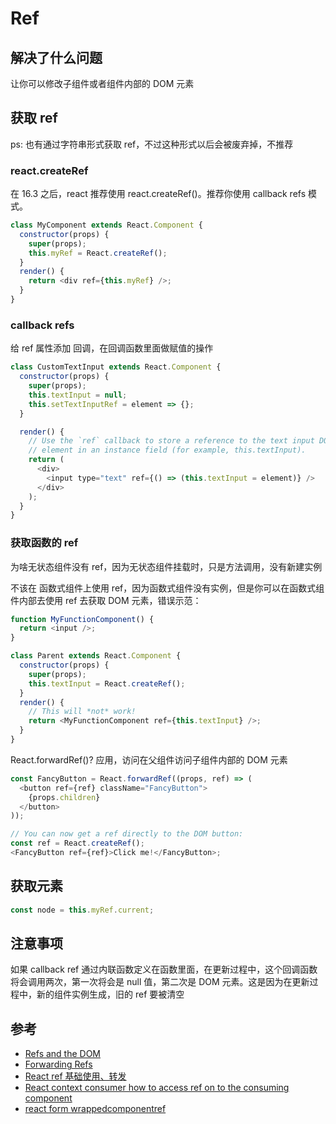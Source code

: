 # Ref

## 解决了什么问题

让你可以修改子组件或者组件内部的 DOM 元素

## 获取 ref

ps: 也有通过字符串形式获取 ref，不过这种形式以后会被废弃掉，不推荐

### react.createRef

在 16.3 之后，react 推荐使用 react.createRef()。推荐你使用 callback refs 模式。

```js
class MyComponent extends React.Component {
  constructor(props) {
    super(props);
    this.myRef = React.createRef();
  }
  render() {
    return <div ref={this.myRef} />;
  }
}
```

### callback refs

给 ref 属性添加 回调，在回调函数里面做赋值的操作

```js
class CustomTextInput extends React.Component {
  constructor(props) {
    super(props);
    this.textInput = null;
    this.setTextInputRef = element => {};
  }

  render() {
    // Use the `ref` callback to store a reference to the text input DOM
    // element in an instance field (for example, this.textInput).
    return (
      <div>
        <input type="text" ref={() => (this.textInput = element)} />
      </div>
    );
  }
}
```

### 获取函数的 ref

为啥无状态组件没有 ref，因为无状态组件挂载时，只是方法调用，没有新建实例

不该在 函数式组件上使用 ref，因为函数式组件没有实例，但是你可以在函数式组件内部去使用 ref 去获取 DOM 元素，错误示范：

```js
function MyFunctionComponent() {
  return <input />;
}

class Parent extends React.Component {
  constructor(props) {
    super(props);
    this.textInput = React.createRef();
  }
  render() {
    // This will *not* work!
    return <MyFunctionComponent ref={this.textInput} />;
  }
}
```

React.forwardRef()? 应用，访问在父组件访问子组件内部的 DOM 元素

```js
const FancyButton = React.forwardRef((props, ref) => (
  <button ref={ref} className="FancyButton">
    {props.children}
  </button>
));

// You can now get a ref directly to the DOM button:
const ref = React.createRef();
<FancyButton ref={ref}>Click me!</FancyButton>;
```

## 获取元素

```js
const node = this.myRef.current;
```

## 注意事项

如果 callback ref 通过内联函数定义在函数里面，在更新过程中，这个回调函数将会调用两次，第一次将会是 null 值，第二次是 DOM 元素。这是因为在更新过程中，新的组件实例生成，旧的 ref 要被清空

## 参考

- [Refs and the DOM](https://reactjs.org/docs/refs-and-the-dom.html)
- [Forwarding Refs](https://reactjs.org/docs/forwarding-refs.html)
- [React ref 基础使用、转发](https://www.codenong.com/js0837f0576006/)
- [React context consumer how to access ref on to the consuming component](https://stackoverflow.com/questions/53200784/react-context-consumer-how-to-access-ref-on-to-the-consuming-component)
- [react form wrappedcomponentref](https://github.com/react-component/form#note-use-wrappedcomponentref-instead-of-withref-after-rc-form140)
